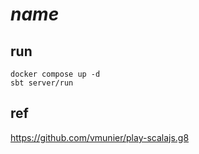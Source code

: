 # $name$

## run

```shell
docker compose up -d
sbt server/run
```

## ref

https://github.com/vmunier/play-scalajs.g8
